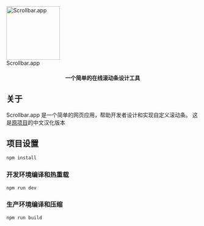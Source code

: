 # <h1 align="center">
  <br>
  <a href="https://scrollbar.lainbo.dev/"><img src="src/assets/logo.png" alt="Scrollbar.app" width="140"></a>
  <br>
  Scrollbar.app
  <br>
</h1>
<h4 align="center">一个简单的在线滚动条设计工具</h4>

## 关于

Scrollbar.app 是一个简单的网页应用，帮助开发者设计和实现自定义滚动条。
这是[原项目](https://github.com/henripar/scrollbar)的中文汉化版本

## 项目设置

```sh
npm install
```

### 开发环境编译和热重载

```sh
npm run dev
```

### 生产环境编译和压缩

```sh
npm run build
```
